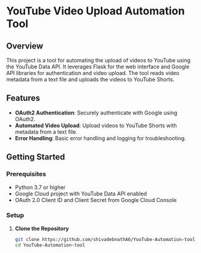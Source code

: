# YouTube Video Upload Automation Tool

## Overview

This project is a tool for automating the upload of videos to YouTube using the YouTube Data API. It leverages Flask for the web interface and Google API libraries for authentication and video upload. The tool reads video metadata from a text file and uploads the videos to YouTube Shorts.

## Features

- **OAuth2 Authentication**: Securely authenticate with Google using OAuth2.
- **Automated Video Upload**: Upload videos to YouTube Shorts with metadata from a text file.
- **Error Handling**: Basic error handling and logging for troubleshooting.

## Getting Started

### Prerequisites

- Python 3.7 or higher
- Google Cloud project with YouTube Data API enabled
- OAuth 2.0 Client ID and Client Secret from Google Cloud Console

### Setup

1. **Clone the Repository**

   ```bash
   git clone https://github.com/shivadebnathA6/YouTube-Automation-tool.git
   cd YouTube-Automation-tool
